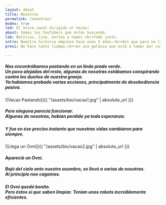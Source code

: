 ```yaml
---
layout: about
title: Nosotras
permalink: /nosotras/
modes: true
led: El único canal dirigido or Vacas!
about: Somos los YouTubers que estás buscando.
lab: Notícias, Cine, Series y humor.<br>Todo junto.
intro: Nuestra historia empieza hace unos 5 años.<br>Así que para no liarnos, empezaremos por el principio...
previ: No hace tanto tiempo,<br>en una galáxia que está a tomar por culo de la de Star Wars...

---
```



##### Nos encontrábamos pastando en un lindo prado verde.<br>Un poco alejadas del resto, algunas de nosotras estábamos conspirando contra los dueños de nuestra granja.<br>Ya habíamos probado varias acciones, principalmente de desobediencia pasiva.
![Vacas Pastando]({{ "/assets/bio/vacas1.jpg" | absolute_url }})

##### Pero ninguna parecía funcionar.<br>Algunas de nosotras, habían perdido ya toda esperanza.
##### Y fue en ése preciso instante que nuestras vidas cambiaron para siempre.

![Llega un Ovni]({{ "/assets/bio/vacas2.jpg" | absolute_url }})

#### Apareció un Ovni.
##### Bajó del cielo ante nuestro asombro, se llevó a varias de nosotras.<br>Al principio nos cagamos.
##### El Ovni quedó bonito.<br>Pero éstos si que saben limpiar. Tenían unos robots increíblemente eficientes.




